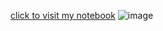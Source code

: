 [click to visit my notebook](https://notaspacecowboy.github.io/)
![image](https://user-images.githubusercontent.com/60165135/175834133-a9f5a76e-2b01-4f1c-89b9-2322e438f056.png)
